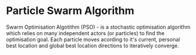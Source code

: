 # Particle Swarm Algorithm
Swarm Optimisation Algotithm (PSO) - is a stochastic optimisation algorithm which relies on many independent actors (or particles) to find the optimisation goal. Each particle moves acording to it's current, personal best location and global best location directions to iteratively converge.


